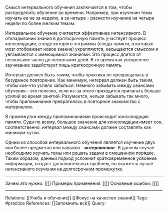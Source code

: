 Смысл интервального обучения заключается в том, чтобы распределить обучение во времени. Например, при изучении темы изучать ее не за неделю, а за четыре - разнести изучение на четыре недели по более мелким темам. 

Интервальное обучение считается эффективнее интенсивного. В откладывании знания в долгосрочную память участвует процесс консолидации, в ходе которого энграммы (следы памяти, в которых мозг отображает новое знание) укрепляются, насыщаются смыслом и увязываются с имеющимися знаниями. Это процесс длится от нескольких часов до нескольких дней. В то время как ускоренное заучивание задействует лишь краткосрочную память. 

Интервал должен быть таким, чтобы практика не превращалась в безудмное повторение. Как минимум, интервал должен быть таким, чтобы кое-что успело забыться. Немного забывать между сеансами обучения - это полезно, если из-за этого приходится прилагать больше усилий во время занятий. Разумеется, нельзя забывать так много, чтобы припоминание превратилось в повторное знакомство с материалом. 

В промежутки между припоминаниями происходит консолидация памяти. Суди по всему, большое значение для консолидации имеет сон, соответственно, интервал между сеансами должен составлять как минимум сутки. 

Одним из способов интервального обучения является изучение двух или более предметов или навыков - ***интервиллинг***. В данном случае необходимо изучать темы или решать задачи в смешанном порядке. Таким образом, данный подход усложнит кратковременное усвоение информации, создаст дополнительных проблем, но окажется лучше интенсивного изучения на долгосрочном промежутке. 

___
Зачем это нужно: [[]] 
Примеры применения: [[]] 
Основные ошибки: [[]]
___
Relations: [[Учеба и обучение]] [[Фокус на качество знаний]] 
Tags: #practice 
References: [[Запомнить всё]] 
Query: 